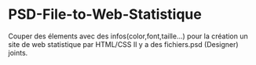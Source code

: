 # PSD-File-to-Web-Statistique
Couper des élements avec des infos(color,font,taille...) pour la création un site de web statistique par HTML/CSS
Il y a des fichiers.psd (Designer) joints.
